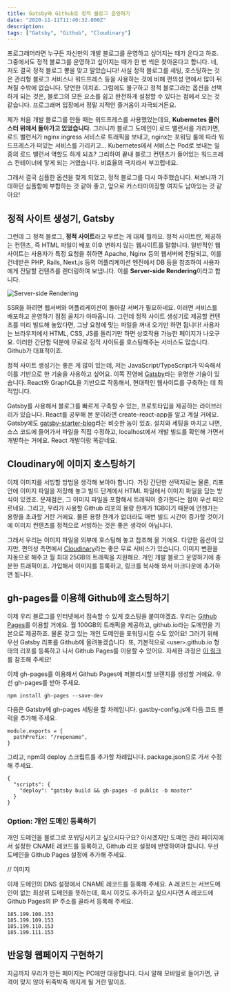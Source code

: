 ```yaml
---
title: Gatsby와 Github로 정적 블로그 운영하기
date: "2020-11-11T11:40:32.000Z"
description:
tags: ["Gatsby", "Github", "Cloudinary"]
---
```


프로그래머라면 누구든 자신만의 개발 블로그를 운영하고 싶어지는 때가 온다고 하죠. 그중에서도 정적 블로그를
운영하고 싶어지는 때가 한 번 씩은 찾아온다고 합니다. 네, 저도 결국 정적 블로그 뽕을 맞고 말았습니다!
사실 정적 블로그를 세팅, 호스팅하는 것은 관리형 블로그 서비스나 워드프레스 등을 사용하는 것에 비해 편의성
면에서 많이 뒤쳐질 수밖에 없습니다. 당연한 이치죠. 그럼에도 불구하고 정적 블로그라는 옵션을 선택하게 되는
것은, 블로그의 모든 요소를 쉽고 완전하게 설정할 수 있다는 점에서 오는 것 같습니다. 프로그래머 입장에서
정말 지적인 즐거움이 자극되거든요.

제가 처음 개발 블로그를 만들 때는 워드프레스를 사용했었는데요, <b>Kubernetes 클러스터 위에서 돌아가고
있었습니다.</b> 그러니까 블로그 도메인이 로드 밸런서를 가리키면, 로드 밸런서가 nginx ingress 서비스로
트래픽을 보내고, nginx는 포워딩 룰에 따라 워드프레스가 떠있는 서비스를 가리키고... Kubernetes에서 서비스는
Pod로 보내는 일종의 로드 밸런서 역할도 하게 되죠? 그리하여 끝내 블로그 컨텐츠가 들어있는 워드프레스 컨테이너에
닿게 되는 거였습니다. 비효율의 극치라서 부끄럽네요.

그래서 결국 심플한 옵션을 찾게 되었고, 정적 블로그를 다시 마주했습니다. 써보니까 기대하던 심플함에 부합하는 것
같아 좋고, 앞으로 커스터마이징할 여지도 남아있는 것 같아요!

## 정적 사이트 생성기, Gatsby

그런데 그 정적 블로그, <b>정적 사이트</b>라고 부르는 게 대체 뭘까요. 정적 사이트란, 제공하는 컨텐츠,
즉 HTML 파일이 배포 이후 변하지 않는 웹사이트를 말합니다. 일반적인 웹사이트는 사용자가 특정 요청을 취하면
Apache, Nginx 등의 웹서버에 전달되고, 이를 건네받은 PHP, Rails, Next.js 등의 어플리케이션 엔진에서
DB 등을 참조하여 사용자에게 전달할 컨텐츠를 렌더링하여 보냅니다. 이를 <b>Server-side Rendering</b>이라고 합니다.

![Server-side Rendering](https://res.cloudinary.com/dhc1es6e9/image/upload/v1605058783/blog-img/201111-server-side-rendering-vs-static-site_gqolgk.png)

SSR을 하려면 웹서버와 어플리케이션이 돌아갈 서버가 필요하네요. 이러면 서비스를 배포하고 운영하기 점점
골치가 아파옵니다. 그런데 정적 사이트 생성기로 제공할 컨텐츠를 미리 빌드해 놓았다면, 그냥 요청에 맞는 파일을
꺼내 오기만 하면 됩니다! 사용자는 브라우저에서 HTML, CSS, JS를 돌리기만 하면 상호작용 가능한 페이지가
나오구요. 이러한 간단함 덕분에 무료로 정적 사이트를 호스팅해주는 서비스도 많습니다. Github가 대표적이죠.

정적 사이트 생성기는 좋은 게 많이 있는데, 저는 JavaScript/TypeScript가 익숙해서 이를 기반으로 한 기술을
사용하고 싶어요. 이쪽 진영에 [Gatsby](https://www.gatsbyjs.com)라는 유명한 기술이 있습니다. React와 GraphQL을 기반으로 작동해서,
현대적인 웹사이트를 구축하는 데 최적입니다.

Gatsby를 사용해서 블로그를 빠르게 구축할 수 있는, 프로토타입을 제공하는 라이브러리가 있습니다. React를 공부해
본 분이라면 create-react-app을 알고 계실 거에요. Gatsby에도 [gatsby-starter-blog](https://github.com/gatsbyjs/gatsby-starter-blog)라는 비슷한 놈이 있죠.
설치와 세팅을 마치고 나면, 소스 코드에 들어가서 파일을 직접 수정하고, localhost에서 개발 빌드를 확인해
가면서 개발하는 거에요. React 개발이랑 똑같네요.

## Cloudinary에 이미지 호스팅하기

이제 이미지를 서빙할 방법을 생각해 보아야 합니다. 가장 간단한 선택지로는 물론, 리포 안에 이미지 파일을 저장해
놓고 빌드 단계에서 HTML 파일에서 이미지 파일을 담는 방식이 있겠죠. 문제점은, 그 이미지 파일을 포함해서 트래픽이
증가한다는 점이 우선 떠오르네요. 그리고, 우리가 사용할 Github 리포의 용량 한계가 1GB이기 때문에 언젠가는
용량을 초과할 거란 거에요. 물론 용량 한계가 없더라도 매번 빌드 시간이 증가할 것이기에 이미지 컨텐츠를 정적으로
서빙하는 것은 좋은 생각이 아닙니다.

그래서 우리는 이미지 파일을 외부에 호스팅해 놓고 참조해 올 거에요. 다양한 옵션이 있지만, 편의성 측면에서 [Cloudinary](https://cloudinary.com)라는
좋은 무료 서비스가 있습니다. 이미지 변환을 자동으로 해주고 월 최대 25GB의 트래픽을 지원해요. 개인 개발 블로그
운영하기에 충분한 트래픽이죠. 가입해서 이미지를 등록하고, 링크를 복사해 와서 마크다운에 추가하면 됩니다.

## gh-pages를 이용해 Github에 호스팅하기

이제 우리 블로그를 인터넷에서 접속할 수 있게 호스팅을 붙여야겠죠. 우리는 [Github Pages](https://pages.github.com/)를 이용할 거에요.
월 100GB의 트래픽을 제공하고, github.io라는 도메인을 기본으로 제공하죠. 물론 갖고 있는 개인 도메인을
포워딩시킬 수도 있어요! 그러기 위해 우선 Gatsby 리포를 Github에 올려놓겠습니다. 또, 기본적으로 `<`user`>`.github.io
형태의 리포를 등록하고 나서 Github Pages를 이용할 수 있어요. 자세한 과정은 [이 링크](https://docs.github.com/en/free-pro-team@latest/github/working-with-github-pages/creating-a-github-pages-site)를 참조해 주세요!

이제 gh-pages를 이용해서 Github Pages에 퍼블리시할 브랜치를 생성할 거에요. 우선 gh-pages를 받아 주세요.

```
npm install gh-pages --save-dev
```

다음은 Gatsby에 gh-pages 세팅을 할 차례입니다. gastby-config.js에 다음 코드 블럭을 추가해 주세요.

```
module.exports = {
  pathPrefix: "/reponame",
}
```

그리고, npm의 deploy 스크립트를 추가할 차례입니다. package.json으로 가서 수정해 주세요.

```
{
  "scripts": {
    "deploy": "gatsby build && gh-pages -d public -b master"
  }
}
```

### Option: 개인 도메인 등록하기

개인 도메인을 블로그로 포워딩시키고 싶으시다구요? 아시겠지만 도메인 관리 페이지에서 설정한 CNAME 레코드를
등록하고, Github 리포 설정에 반영하여야 합니다. 우선 도메인을 Github Pages 설정에 추가해 주세요.

// 이미지

이제 도메인의 DNS 설정에서 CNAME 레코드를 등록해 주세요. A 레코드는 서브도메인이 없는 최상위 도메인을 뜻하는데,
혹시 이것도 추가하고 싶으시다면 A 레코드에 Github Pages의 IP 주소를 골라서 등록해 주세요.

```
185.199.108.153
185.199.109.153
185.199.110.153
185.199.111.153
```



## 반응형 웹페이지 구현하기

지금까지 우리가 만든 페이지는 PC에만 대응합니다. 다시 말해 모바일로 들어가면, 규격이 맞지 않아 뒤죽박죽
깨지게 될 거란 말이죠.
